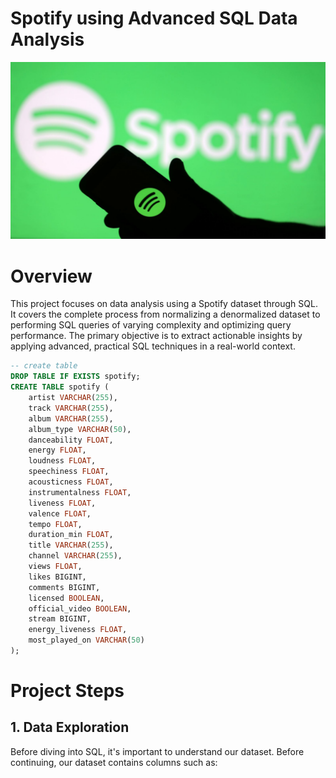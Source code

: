# Spotify using Advanced SQL Data Analysis

<p align="left">
  <img src="spotify_logo.jpg" alt="Photo" width="800"/>
</p>

# Overview
This project focuses on data analysis using a Spotify dataset through SQL. It covers the complete process from normalizing a denormalized dataset to performing SQL queries of varying complexity and optimizing query performance. The primary objective is to extract actionable insights by applying advanced, practical SQL techniques in a real-world context.

```sql
-- create table
DROP TABLE IF EXISTS spotify;
CREATE TABLE spotify (
    artist VARCHAR(255),
    track VARCHAR(255),
    album VARCHAR(255),
    album_type VARCHAR(50),
    danceability FLOAT,
    energy FLOAT,
    loudness FLOAT,
    speechiness FLOAT,
    acousticness FLOAT,
    instrumentalness FLOAT,
    liveness FLOAT,
    valence FLOAT,
    tempo FLOAT,
    duration_min FLOAT,
    title VARCHAR(255),
    channel VARCHAR(255),
    views FLOAT,
    likes BIGINT,
    comments BIGINT,
    licensed BOOLEAN,
    official_video BOOLEAN,
    stream BIGINT,
    energy_liveness FLOAT,
    most_played_on VARCHAR(50)
);
```
# Project Steps
## 1. Data Exploration
Before diving into SQL, it's important to understand our dataset. Before continuing, our dataset contains columns such as:


